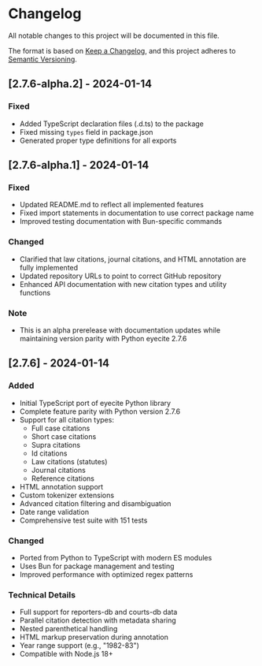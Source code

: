 # Changelog

All notable changes to this project will be documented in this file.

The format is based on [Keep a Changelog](https://keepachangelog.com/en/1.0.0/),
and this project adheres to [Semantic Versioning](https://semver.org/spec/v2.0.0.html).

## [2.7.6-alpha.2] - 2024-01-14

### Fixed
- Added TypeScript declaration files (.d.ts) to the package
- Fixed missing `types` field in package.json
- Generated proper type definitions for all exports

## [2.7.6-alpha.1] - 2024-01-14

### Fixed
- Updated README.md to reflect all implemented features
- Fixed import statements in documentation to use correct package name
- Improved testing documentation with Bun-specific commands

### Changed
- Clarified that law citations, journal citations, and HTML annotation are fully implemented
- Updated repository URLs to point to correct GitHub repository
- Enhanced API documentation with new citation types and utility functions

### Note
- This is an alpha prerelease with documentation updates while maintaining version parity with Python eyecite 2.7.6

## [2.7.6] - 2024-01-14

### Added
- Initial TypeScript port of eyecite Python library
- Complete feature parity with Python version 2.7.6
- Support for all citation types:
  - Full case citations
  - Short case citations
  - Supra citations
  - Id citations
  - Law citations (statutes)
  - Journal citations
  - Reference citations
- HTML annotation support
- Custom tokenizer extensions
- Advanced citation filtering and disambiguation
- Date range validation
- Comprehensive test suite with 151 tests

### Changed
- Ported from Python to TypeScript with modern ES modules
- Uses Bun for package management and testing
- Improved performance with optimized regex patterns

### Technical Details
- Full support for reporters-db and courts-db data
- Parallel citation detection with metadata sharing
- Nested parenthetical handling
- HTML markup preservation during annotation
- Year range support (e.g., "1982-83")
- Compatible with Node.js 18+